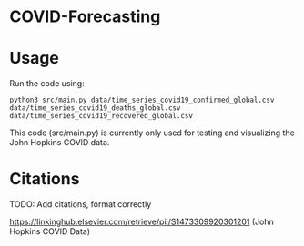 # COVID-Forecasting

# Usage
Run the code using:

`python3 src/main.py data/time_series_covid19_confirmed_global.csv data/time_series_covid19_deaths_global.csv data/time_series_covid19_recovered_global.csv`

This code (src/main.py) is currently only used for testing and visualizing the John Hopkins COVID data.

# Citations
TODO: Add citations, format correctly

https://linkinghub.elsevier.com/retrieve/pii/S1473309920301201 (John Hopkins COVID Data)
